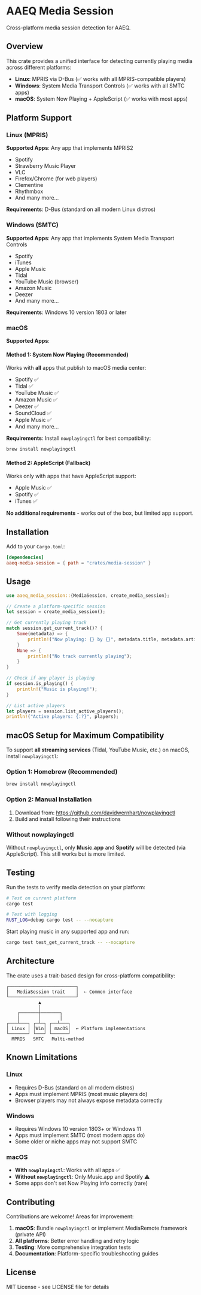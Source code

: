 # AAEQ Media Session

Cross-platform media session detection for AAEQ.

## Overview

This crate provides a unified interface for detecting currently playing media across different platforms:

- **Linux**: MPRIS via D-Bus (✅ works with all MPRIS-compatible players)
- **Windows**: System Media Transport Controls (✅ works with all SMTC apps)
- **macOS**: System Now Playing + AppleScript (✅ works with most apps)

## Platform Support

### Linux (MPRIS)

**Supported Apps**: Any app that implements MPRIS2
- Spotify
- Strawberry Music Player
- VLC
- Firefox/Chrome (for web players)
- Clementine
- Rhythmbox
- And many more...

**Requirements**: D-Bus (standard on all modern Linux distros)

### Windows (SMTC)

**Supported Apps**: Any app that implements System Media Transport Controls
- Spotify
- iTunes
- Apple Music
- Tidal
- YouTube Music (browser)
- Amazon Music
- Deezer
- And many more...

**Requirements**: Windows 10 version 1803 or later

### macOS

**Supported Apps**:

#### Method 1: System Now Playing (Recommended)
Works with **all** apps that publish to macOS media center:
- Spotify ✅
- Tidal ✅
- YouTube Music ✅
- Amazon Music ✅
- Deezer ✅
- SoundCloud ✅
- Apple Music ✅
- And many more...

**Requirements**: Install `nowplayingctl` for best compatibility:

```bash
brew install nowplayingctl
```

#### Method 2: AppleScript (Fallback)
Works only with apps that have AppleScript support:
- Apple Music ✅
- Spotify ✅
- iTunes ✅

**No additional requirements** - works out of the box, but limited app support.

## Installation

Add to your `Cargo.toml`:

```toml
[dependencies]
aaeq-media-session = { path = "crates/media-session" }
```

## Usage

```rust
use aaeq_media_session::{MediaSession, create_media_session};

// Create a platform-specific session
let session = create_media_session();

// Get currently playing track
match session.get_current_track()? {
    Some(metadata) => {
        println!("Now playing: {} by {}", metadata.title, metadata.artist);
    }
    None => {
        println!("No track currently playing");
    }
}

// Check if any player is playing
if session.is_playing() {
    println!("Music is playing!");
}

// List active players
let players = session.list_active_players();
println!("Active players: {:?}", players);
```

## macOS Setup for Maximum Compatibility

To support **all streaming services** (Tidal, YouTube Music, etc.) on macOS, install `nowplayingctl`:

### Option 1: Homebrew (Recommended)

```bash
brew install nowplayingctl
```

### Option 2: Manual Installation

1. Download from: https://github.com/davidwernhart/nowplayingctl
2. Build and install following their instructions

### Without nowplayingctl

Without `nowplayingctl`, only **Music.app** and **Spotify** will be detected (via AppleScript). This still works but is more limited.

## Testing

Run the tests to verify media detection on your platform:

```bash
# Test on current platform
cargo test

# Test with logging
RUST_LOG=debug cargo test -- --nocapture
```

Start playing music in any supported app and run:

```bash
cargo test test_get_current_track -- --nocapture
```

## Architecture

The crate uses a trait-based design for cross-platform compatibility:

```
┌─────────────────────────┐
│   MediaSession trait    │  ← Common interface
└─────────────────────────┘
            ▲
            │
    ┌───────┼───────┐
    │       │       │
┌───┴───┐ ┌─┴─┐ ┌──┴───┐
│ Linux │ │Win│ │ macOS│  ← Platform implementations
└───────┘ └───┘ └──────┘
  MPRIS   SMTC   Multi-method
```

## Known Limitations

### Linux
- Requires D-Bus (standard on all modern distros)
- Apps must implement MPRIS (most music players do)
- Browser players may not always expose metadata correctly

### Windows
- Requires Windows 10 version 1803+ or Windows 11
- Apps must implement SMTC (most modern apps do)
- Some older or niche apps may not support SMTC

### macOS
- **With `nowplayingctl`**: Works with all apps ✅
- **Without `nowplayingctl`**: Only Music.app and Spotify ⚠️
- Some apps don't set Now Playing info correctly (rare)

## Contributing

Contributions are welcome! Areas for improvement:

1. **macOS**: Bundle `nowplayingctl` or implement MediaRemote.framework (private API)
2. **All platforms**: Better error handling and retry logic
3. **Testing**: More comprehensive integration tests
4. **Documentation**: Platform-specific troubleshooting guides

## License

MIT License - see LICENSE file for details
